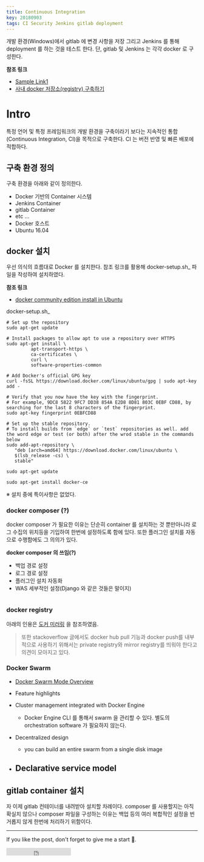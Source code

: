 ```yaml
---
title: Continuous Integration
key: 20180903
tags: CI Security Jenkins gitlab deployment
---
```


개발 환경(Windows)에서 gitlab 에 변경 사항을 저장 그리고 Jenkins 를 통해 deployment 를 하는 것을 테스트 한다.
단, gitlab 및 Jenkins 는 각각 docker 로 구성한다.

<!--more-->

**참조 링크**
- [Sample Link1]()
- [사내 docker 저장소(registry) 구축하기](http://www.kwangsiklee.com/2017/08/%EC%82%AC%EB%82%B4-docker-%EC%A0%80%EC%9E%A5%EC%86%8Cregistry-%EA%B5%AC%EC%B6%95%ED%95%98%EA%B8%B0/)

# Intro

특정 언어 및 특정 프레임워크의 개발 환경을 구축이라기 보다는 지속적인 통합(Continuous Integration, CI)을 목적으로 구축한다. CI 는 버전 반영 및 빠른 배포에 적합하다.

## 구축 환경 정의

구축 환경을 아래와 같이 정의한다.

* Docker 기반의 Container 시스템
 * Jenkins Container
 * gitlab Container
 * etc ...
* Docker 호스트
 * Ubuntu 16.04

## docker 설치
우선 의식의 흐름대로 Docker 를 설치한다. 참조 링크를 활용해 docker-setup.sh_ 파일을 작성하여 설치하였다.

**참조 링크**
- [docker community edition install in Ubuntu](https://docs.docker.com/install/linux/docker-ce/ubuntu/#install-from-a-package)

docker-setup.sh_
```
# Set up the repository
sudo apt-get update

# Install packages to allow apt to use a repository over HTTPS
sudo apt-get install \
         apt-transport-https \
         ca-certificates \
         curl \
         software-properties-common

# Add Docker's official GPG key
curl -fsSL https://download.docker.com/linux/ubuntu/gpg | sudo apt-key add -

# Verify that you now have the key with the fingerprint.
# For example, 9DC8 5822 9FC7 DD38 854A E2D8 8D81 803C 0EBF CD88, by searching for the last 8 characters of the fingerprint.
sudo apt-key fingerprint 0EBFCD88

# Set up the stable repository.
# To install builds from `edge` or `test` repositories as well. add the word edge or test (or both) after the wrod stable in the commands below
sudo add-apt-repository \
   "deb [arch=amd64] https://download.docker.com/linux/ubuntu \
   $(lsb_release -cs) \
   stable"

sudo apt-get update

sudo apt-get install docker-ce
```
※ 설치 중에 특이사항은 없었다.

### docker composer (?)

docker composer 가 필요한 이유는 단순히 container 를 설치하는 것 뿐만아니라 로그 수집의 위치등을 기입하여 한번에 설정하도록 함에 있다. 또한 플러그인 설치를 자동으로 수행함에도 그 의의가 있다.

**docker composer 의 쓰임(?)**
- 백업 경로 설정
- 로그 경로 설정
- 플러그인 설치 자동화
- WAS 세부적인 설정(Django 와 같은 것들은 말이지)

```
```
### docker registry

아래의 인용은 [도커 미러링](http://www.kwangsiklee.com/2017/08/%EC%82%AC%EB%82%B4-docker-%EC%A0%80%EC%9E%A5%EC%86%8Cregistry-%EA%B5%AC%EC%B6%95%ED%95%98%EA%B8%B0/) 을 참조하였음.

> 또한 stackoverflow 글에서도 docker hub pull 기능과 docker push를 내부적으로 사용하기 위해서는 private registry와 mirror registry를 띄워야 한다고 의견이 모아지고 있다.

### Docker Swarm

- [Docker Swarm Mode Overview](https://docs.docker.com/engine/swarm/)

- Feature highlights
 - Cluster management integrated with Docker Engine
   - Docker Engine CLI 를 통해서 swarm 을 관리할 수 있다. 별도의 orchestration software 가 필요하지 않는다.
 - Decentralized design
   - you can build an entire swarm from a single disk image
 - Declarative service model
   -


## gitlab container 설치

자 이제 gitlab 컨테이너를 내려받아 설치할 차례이다. composer 를 사용할지는 아직 확실치 않으나 composer 파일을 구성하는 이유는 백업 등의 여러 복합적인 설정을 번거롭지 않게 한번에 처리하기 위함이다.





---

If you like the post, don't forget to give me a start :star2:.

<iframe src="https://ghbtns.com/github-btn.html?user=gbkim1988&repo=gbkim1988.github.io&type=star&count=true"  frameborder="0" scrolling="0" width="170px" height="20px"></iframe>
